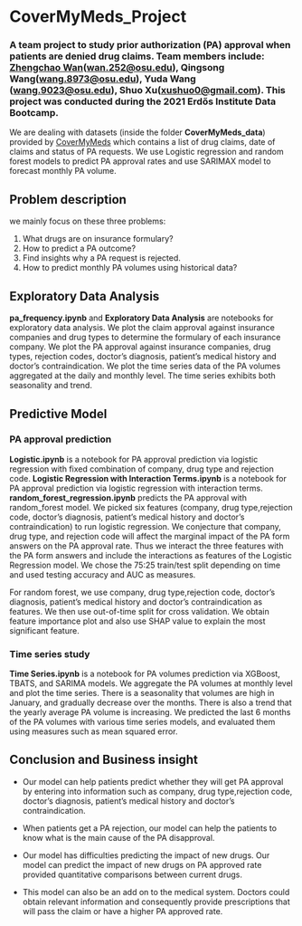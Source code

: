 # CoverMyMeds_Project
### A team project to study prior authorization (PA) approval when patients are denied drug claims. Team members include: [Zhengchao Wan](https://zhengchaow.github.io)(wan.252@osu.edu), Qingsong Wang(wang.8973@osu.edu), Yuda Wang (wang.9023@osu.edu), Shuo Xu(xushuo0@gmail.com). This project was conducted during the 2021 Erdős Institute Data Bootcamp. 

We are dealing with datasets (inside the folder **CoverMyMeds_data**) provided by [CoverMyMeds](https://www.covermymeds.com/main/) which contains a list of drug claims, date of claims and status of PA requests. We use Logistic regression and random forest models to predict PA approval rates and use SARIMAX model to forecast monthly PA volume.

## Problem description
we mainly focus on these three problems:
1. What drugs are on insurance formulary?
2. How to predict a PA outcome?
3. Find insights why a PA request is rejected.
4. How to predict monthly PA volumes using historical data?

## Exploratory Data Analysis
**pa_frequency.ipynb** and **Exploratory Data Analysis** are notebooks for exploratory data analysis.
We plot the claim approval against insurance companies and drug types to determine the formulary of each insurance company. We plot the PA approval against insurance companies, drug types, rejection codes, doctor’s diagnosis, patient’s medical history and doctor’s contraindication. We plot the time series data of the PA volumes aggregated at the daily and monthly level. The time series exhibits both seasonality and trend. 

## Predictive Model
### PA approval prediction
**Logistic.ipynb** is a notebook for PA approval prediction via logistic regression with fixed combination of company, drug type and rejection code.
**Logistic Regression with Interaction Terms.ipynb** is a notebook for PA approval prediction via logistic regression with interaction terms.
**random_forest_regression.ipynb** predicts the PA approval with random_forest model.
We picked six features (company, drug type,rejection code, doctor’s diagnosis, patient’s medical history and doctor’s contraindication) to run logistic regression. We conjecture that company, drug type, and rejection code will affect the marginal impact of the PA form answers on the PA approval rate. Thus we interact the three features with the PA form answers and include the interactions as features of the Logistic Regression model. We chose the 75:25 train/test split depending on time and used testing accuracy and AUC as measures. 

For random forest, we use company, drug type,rejection code, doctor’s diagnosis, patient’s medical history and doctor’s contraindication as features. We then use out-of-time split for cross validation. We obtain feature importance plot and also use SHAP value to explain the most significant feature. 


### Time series study
**Time Series.ipynb** is a notebook for PA volumes prediction via XGBoost, TBATS, and SARIMA models.
We aggregate the PA volumes at monthly level and plot the time series. There is a seasonality that volumes are high in January, and gradually decrease over the months. There is also a trend that the yearly average PA volume is increasing. We predicted the last 6 months of the PA volumes with various time series models, and evaluated them using measures such as mean squared error.



## Conclusion and Business insight
- Our model can help patients predict whether they will get PA approval by entering into information such as company, drug type,rejection code, doctor’s diagnosis, patient’s medical history and doctor’s contraindication. 

- When patients get a PA rejection, our model can help the patients to know what is the main cause of the PA disapproval.

- Our model has difficulties predicting the impact of new drugs. Our model can predict the impact of new drugs on PA approved rate provided quantitative comparisons between current drugs.

- This model can also be an add on to the medical system. Doctors could obtain relevant information and consequently provide prescriptions that will pass the claim or have a higher PA approved rate.
